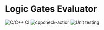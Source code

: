 # Logic Gates Evaluator

![C/C++ CI](https://github.com/99002649/GenesisAdvSDLC/workflows/C/C++%20CI/badge.svg?branch=master)
![cppcheck-action](https://github.com/99002649/GenesisAdvSDLC/workflows/cppcheck-action/badge.svg?branch=master)
![Unit testing](https://github.com/99002649/GenesisAdvSDLC/workflows/Unit%20testing/badge.svg?branch=master)
